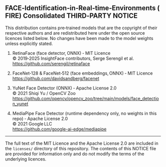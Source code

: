 FACE‑Identification‑in‑Real‑time‑Environments (FIRE)
Consolidated THIRD‑PARTY NOTICE
--------------------------------------------------------------------
This distribution contains pre‑trained models that are the copyright
of their respective authors and are redistributed here under the open
source licences listed below.  No changes have been made to the model
weights unless explicitly stated.

1.  RetinaFace (face detector, ONNX) ‑ MIT Licence  
    © 2019‑2025 InsightFace contributors, Serge Serengil et al.  
    https://github.com/serengil/retinaface

2.  FaceNet‑128 & FaceNet‑512 (face embeddings, ONNX) ‑ MIT Licence  
    https://github.com/davidsandberg/facenet

3.  YuNet Face Detector (ONNX) ‑ Apache License 2.0  
    © 2021 Shiqi Yu / OpenCV Zoo  
    https://github.com/opencv/opencv_zoo/tree/main/models/face_detection_yunet

4.  MediaPipe Face Detector (runtime dependency only, no weights in
    this repo) ‑ Apache License 2.0  
    © 2021 Google LLC  
    https://github.com/google-ai-edge/mediapipe

--------------------------------------------------------------------
The full text of the MIT Licence and the Apache License 2.0 are
included in the `licenses/` directory of this repository.  The
contents of this NOTICE file are provided for information only and do
not modify the terms of the underlying licences.
